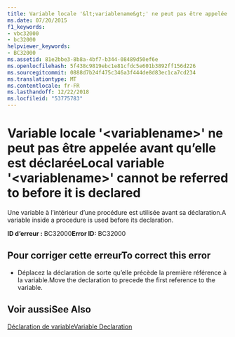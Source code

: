 ```yaml
---
title: Variable locale '&lt;variablename&gt;' ne peut pas être appelée avant qu’elle est déclarée
ms.date: 07/20/2015
f1_keywords:
- vbc32000
- bc32000
helpviewer_keywords:
- BC32000
ms.assetid: 81e2bbe3-8b8a-4bf7-b344-08489d50ef6e
ms.openlocfilehash: 5f438c9819ebc1e81cfdc5e601b3892ff156d226
ms.sourcegitcommit: 0888d7b24f475c346a3f444de8d83ec1ca7cd234
ms.translationtype: MT
ms.contentlocale: fr-FR
ms.lasthandoff: 12/22/2018
ms.locfileid: "53775783"
---
```

# <a name="local-variable-ltvariablenamegt-cannot-be-referred-to-before-it-is-declared"></a><span data-ttu-id="36897-102">Variable locale '&lt;variablename&gt;' ne peut pas être appelée avant qu’elle est déclarée</span><span class="sxs-lookup"><span data-stu-id="36897-102">Local variable '&lt;variablename&gt;' cannot be referred to before it is declared</span></span>
<span data-ttu-id="36897-103">Une variable à l’intérieur d’une procédure est utilisée avant sa déclaration.</span><span class="sxs-lookup"><span data-stu-id="36897-103">A variable inside a procedure is used before its declaration.</span></span>  
  
 <span data-ttu-id="36897-104">**ID d’erreur :** BC32000</span><span class="sxs-lookup"><span data-stu-id="36897-104">**Error ID:** BC32000</span></span>  
  
## <a name="to-correct-this-error"></a><span data-ttu-id="36897-105">Pour corriger cette erreur</span><span class="sxs-lookup"><span data-stu-id="36897-105">To correct this error</span></span>  
  
-   <span data-ttu-id="36897-106">Déplacez la déclaration de sorte qu’elle précède la première référence à la variable.</span><span class="sxs-lookup"><span data-stu-id="36897-106">Move the declaration to precede the first reference to the variable.</span></span>  
  
## <a name="see-also"></a><span data-ttu-id="36897-107">Voir aussi</span><span class="sxs-lookup"><span data-stu-id="36897-107">See Also</span></span>  
 [<span data-ttu-id="36897-108">Déclaration de variable</span><span class="sxs-lookup"><span data-stu-id="36897-108">Variable Declaration</span></span>](../../visual-basic/programming-guide/language-features/variables/variable-declaration.md)
